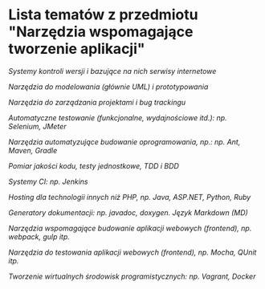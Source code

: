 # Lista tematów z przedmiotu "Narzędzia wspomagające tworzenie aplikacji"

*Systemy kontroli wersji i bazujące na nich serwisy internetowe*

*Narzędzia do modelowania (głównie UML) i prototypowania*

*Narzędzia do zarządzania projektami i bug trackingu*

*Automatyczne testowanie (funkcjonalne, wydajnościowe itd.): np. Selenium, JMeter*

*Narzędzia automatyzujące budowanie oprogramowania, np.: np. Ant, Maven, Gradle*

*Pomiar jakości kodu, testy jednostkowe, TDD i BDD*

*Systemy CI: np. Jenkins*

*Hosting dla technologii innych niż PHP, np. Java, ASP.NET, Python, Ruby*

*Generatory dokumentacji: np. javadoc, doxygen. Język Markdown (MD)*

*Narzędzia wspomagające budowanie aplikacji webowych (frontend), np. webpack, gulp itp.*

*Narzędzia do testowania aplikacji webowych (frontend), np. Mocha, QUnit itp.*

*Tworzenie wirtualnych środowisk programistycznych: np. Vagrant, Docker*



